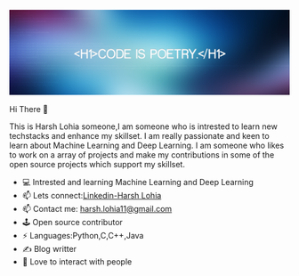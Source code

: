 <img src="cover.png"></img>

Hi There 👋

This is Harsh Lohia someone,I am someone who is intrested to learn new techstacks and enhance my skillset. I am really passionate and keen to learn about Machine Learning and Deep Learning. I am someone who likes to work on a array of projects and make my contributions in some of the open source projects which support my skillset. 
<ul>
  <li>💻 Intrested and learning Machine Learning and Deep Learning</li>
  <li>📫 Lets connect:<a href="https://www.linkedin.com/in/harsh-lohia-637a7b19b/">Linkedin-Harsh Lohia</a></li> 
  <li>📫 Contact me: <a href="harsh.lohia11@gmail.com">harsh.lohia11@gmail.com</a></li>
  <li>🕹️ Open source contributor</li>
  <li>⚡ Languages:Python,C,C++,Java</li>
  <li>✍️ Blog writter</li>
  <li>🥰 Love to interact with people</li>
</ul>

